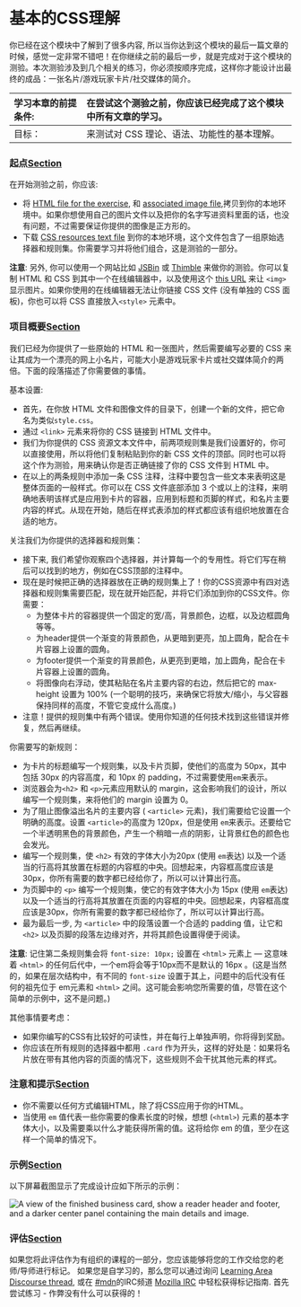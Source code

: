 # 基本的CSS理解

你已经在这个模块中了解到了很多内容, 所以当你达到这个模块的最后一篇文章的时候，感觉一定非常不错吧！在你继续之前的最后一步，就是完成对于这个模块的测验。本次测验涉及到几个相关的练习，你必须按顺序完成，这样你才能设计出最终的成品：一张名片/游戏玩家卡片/社交媒体的简介。

| 学习本章的前提条件: | 在尝试这个测验之前，你应该已经完成了这个模块中所有文章的学习。 |
| :--- | :--- |
| 目标： | 来测试对 CSS 理论、语法、功能性的基本理解。 |

### 起点[Section](https://developer.mozilla.org/zh-CN/docs/Learn/CSS/Introduction_to_CSS/Fundamental_CSS_comprehension#%E8%B5%B7%E7%82%B9) <a id="&#x8D77;&#x70B9;"></a>

在开始测验之前，你应该:

* 将 [HTML file for the exercise](https://github.com/mdn/learning-area/blob/master/css/introduction-to-css/fundamental-css-comprehension/index.html), 和 [associated image file](https://github.com/mdn/learning-area/blob/master/css/introduction-to-css/fundamental-css-comprehension/chris.jpg),拷贝到你的本地环境中。如果你想使用自己的图片文件以及把你的名字写进资料里面的话，也没有问题，不过需要保证你提供的图像是正方形的。
* 下载 [CSS resources text file](https://github.com/mdn/learning-area/blob/master/css/introduction-to-css/fundamental-css-comprehension/style-resources.txt) 到你的本地环境，这个文件包含了一组原始选择器和规则集。你需要学习并将他们组合，这是测验的一部分。

**注意**: 另外, 你可以使用一个网站比如 [JSBin](http://jsbin.com/) 或 [Thimble](https://thimble.mozilla.org/) 来做你的测验。你可以复制 HTML 和 CSS 到其中一个在线编辑器中，以及使用这个 [this URL](http://mdn.github.io/learning-area/css/introduction-to-css/fundamental-css-comprehension/chris.jpg) 来让 `<img>` 显示图片。如果你使用的在线编辑器无法让你链接 CSS 文件 \(没有单独的 CSS 面板\)，你也可以将 CSS 直接放入`<style>` 元素中。

### 项目概要[Section](https://developer.mozilla.org/zh-CN/docs/Learn/CSS/Introduction_to_CSS/Fundamental_CSS_comprehension#%E9%A1%B9%E7%9B%AE%E6%A6%82%E8%A6%81) <a id="&#x9879;&#x76EE;&#x6982;&#x8981;"></a>

我们已经为你提供了一些原始的 HTML 和一张图片，然后需要编写必要的 CSS 来让其成为一个漂亮的网上小名片，可能大小是游戏玩家卡片或社交媒体简介的两倍。下面的段落描述了你需要做的事情。

基本设置:

* 首先，在你放 HTML 文件和图像文件的目录下，创建一个新的文件，把它命名为类似`style.css`。
* 通过 `<link>` 元素来将你的 CSS 链接到 HTML 文件中。
* 我们为你提供的 CSS 资源文本文件中，前两项规则集是我们设置好的，你可以直接使用，所以将他们复制粘贴到你的新 CSS 文件的顶部。同时也可以将这个作为测验，用来确认你是否正确链接了你的 CSS 文件到 HTML 中。
* 在以上的两条规则中添加一条 CSS 注释，注释中要包含一些文本来表明这是整体页面的一般样式。你可以在 CSS 文件底部添加 3 个或以上的注释，来明确地表明该样式是应用到卡片的容器，应用到标题和页脚的样式，和名片主要内容的样式。从现在开始，随后在样式表添加的样式都应该有组织地放置在合适的地方。

关注我们为你提供的选择器和规则集：

* 接下来, 我们希望你观察四个选择器，并计算每一个的专用性。将它们写在稍后可以找到的地方，例如在CSS顶部的注释中。
* 现在是时候把正确的选择器放在正确的规则集上了！你的CSS资源中有四对选择器和规则集需要匹配，现在就开始匹配，并将它们添加到你的CSS文件。你需要：
  * 为整体卡片的容器提供一个固定的宽/高，背景颜色，边框，以及边框圆角等等。
  * 为header提供一个渐变的背景颜色，从更暗到更亮，加上圆角，配合在卡片容器上设置的圆角。
  * 为footer提供一个渐变的背景颜色，从更亮到更暗，加上圆角，配合在卡片容器上设置的圆角。
  * 将图像向右浮动，使其粘贴在名片主要内容的右边，然后把它的 max-height 设置为 100% \(一个聪明的技巧，来确保它将放大/缩小，与父容器保持同样的高度，不管它变成什么高度。\)
* 注意！提供的规则集中有两个错误。使用你知道的任何技术找到这些错误并修复，然后再继续。

你需要写的新规则：

* 为卡片的标题编写一个规则集，以及卡片页脚，使他们的高度为 50px，其中包括 30px 的内容高度，和 10px 的 padding，不过需要使用`em`来表示。
* 浏览器会为`<h2>` 和 `<p>`元素应用默认的 margin，这会影响我们的设计，所以编写一个规则集，来将他们的 margin 设置为 0。
* 为了阻止图像溢出名片的主要内容 \( `<article>` 元素\)，我们需要给它设置一个明确的高度。设置 `<article>`的高度为 120px，但是使用 `em`来表示。还要给它一个半透明黑色的背景颜色，产生一个稍暗一点的阴影，让背景红色的颜色也会发光。
* 编写一个规则集，使 `<h2>` 有效的字体大小为20px \(使用 `em`表达\) 以及一个适当的行高将其放置在标题的内容框的中央。回想起来，内容框高度应该是30px，你所有需要的数字都已经给你了，所以可以计算出行高。
* 为页脚中的 `<p>` 编写一个规则集，使它的有效字体大小为 15px \(使用 `em`表达\) 以及一个适当的行高将其放置在页面的内容框的中央。回想起来，内容框高度应该是30px，你所有需要的数字都已经给你了，所以可以计算出行高。
* 最为最后一步, 为 `<article>` 中的段落设置一个合适的 padding 值，让它和 `<h2>` 以及页脚的段落左边缘对齐，并将其颜色设置得便于阅读。

**注意**: 记住第二条规则集会将 `font-size: 10px;` 设置在 `<html>` 元素上 — 这意味着 `<html>` 的任何后代中，一个em将会等于10px而不是默认的 16px 。\(这是当然的，如果在层次结构中，有不同的 `font-size` 设置于其上，问题中的后代没有任何的祖先位于 em元素和 `<html>` 之间。这可能会影响您所需要的值，尽管在这个简单的示例中，这不是问题。\)

其他事情要考虑：

* 如果你编写的CSS有比较好的可读性，并在每行上单独声明，你将得到奖励。
* 你应该在所有规则的选择器中都用 `.card` 作为开头，这样的好处是：如果将名片放在带有其他内容的页面的情况下，这些规则不会干扰其他元素的样式。

### 注意和提示[Section](https://developer.mozilla.org/zh-CN/docs/Learn/CSS/Introduction_to_CSS/Fundamental_CSS_comprehension#%E6%B3%A8%E6%84%8F%E5%92%8C%E6%8F%90%E7%A4%BA) <a id="&#x6CE8;&#x610F;&#x548C;&#x63D0;&#x793A;"></a>

* 你不需要以任何方式编辑HTML，除了将CSS应用于你的HTML。
* 当使用 `em` 值代表一些你需要的像素长度的时候，想想 \(`<html>`\) 元素的基本字体大小，以及需要乘以什么才能获得所需的值。这将给你 em 的值，至少在这样一个简单的情况下。

### 示例[Section](https://developer.mozilla.org/zh-CN/docs/Learn/CSS/Introduction_to_CSS/Fundamental_CSS_comprehension#%E7%A4%BA%E4%BE%8B) <a id="&#x793A;&#x4F8B;"></a>

以下屏幕截图显示了完成设计应如下所示的示例：

![A view of the finished business card, show a reader header and footer, and a darker center panel containing the main details and image.](https://mdn.mozillademos.org/files/12616/business-card.png)

### 评估[Section](https://developer.mozilla.org/zh-CN/docs/Learn/CSS/Introduction_to_CSS/Fundamental_CSS_comprehension#%E8%AF%84%E4%BC%B0) <a id="&#x8BC4;&#x4F30;"></a>

如果您将此评估作为有组织的课程的一部分，您应该能够将您的工作交给您的老师/导师进行标记。 如果您是自学习的，那么您可以通过询问  [Learning Area Discourse thread](https://discourse.mozilla-community.org/t/learning-web-development-marking-guides-and-questions/16294), 或在 [\#mdn](irc://irc.mozilla.org/mdn)的IRC频道 [Mozilla IRC](https://wiki.mozilla.org/IRC) 中轻松获得标记指南. 首先尝试练习 - 作弊没有什么可以获得的！

